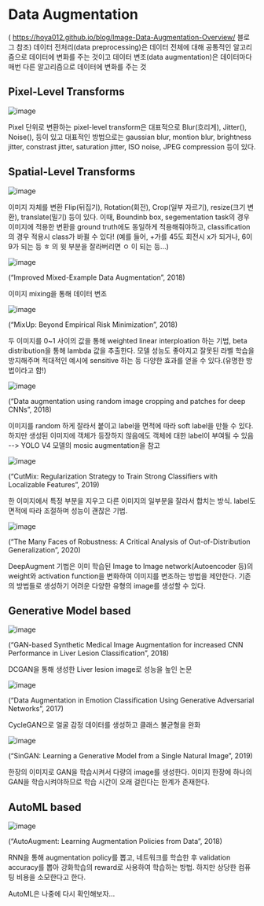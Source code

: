 # Data Augmentation
( https://hoya012.github.io/blog/Image-Data-Augmentation-Overview/ 블로그 참조)
데이터 전처리(data preprocessing)은 데이터 전체에 대해 공통적인 알고리즘으로 데이터에 변화를 주는 것이고
데이터 변조(data augmentation)은 데이터마다 매번 다른 알고리즘으로 데이터에 변화를 주는 것

## Pixel-Level Transforms

![image](https://user-images.githubusercontent.com/28583606/196022181-52e19639-7214-4da7-95fe-f241f0ab9dd2.png)


Pixel 단위로 변환하는 pixel-level transform은 대표적으로 Blur(흐리게), Jitter(), Noise(), 등이 있고
대표적인 방법으로는 gaussian blur, montion blur, brightness jitter, constrast jitter, saturation jitter, ISO noise, JPEG compression 등이 있다.

## Spatial-Level Transforms

![image](https://user-images.githubusercontent.com/28583606/196022954-599ab30b-8ad8-4051-bdab-7e80b6196048.png)

이미지 자체를 변환 Flip(뒤집기), Rotation(회전), Crop(일부 자르기), resize(크기 변환), translate(밀기) 등이 있다.
이때, Boundinb box, segementation task의 경우 이미지에 적용한 변환을 ground truth에도 동일하게 적용해줘야하고, classification의 경우 적용시 class가 바뀔 수 있다!
(예를 들어, +가를 45도 회전시 x가 되거나, 6이 9가 되는 등 ㅎ 의 윗 부분을 잘라버리면 ㅇ 이 되는 등...)

![image](https://user-images.githubusercontent.com/28583606/196023457-9ec365c2-5210-4a31-959c-726fbdd6809a.png)

(“Improved Mixed-Example Data Augmentation”, 2018)

이미지 mixing을 통해 데이터 변조

![image](https://user-images.githubusercontent.com/28583606/196023462-42822159-ea89-4de2-9fb2-b3c52481a084.png)

(“MixUp: Beyond Empirical Risk Minimization”, 2018)

두 이미지를 0~1 사이의 값을 통해 weighted linear interploation 하는 기법, beta distribution을 통해 lambda 값을 추출한다. 모델 성능도 좋아지고 잘못된 라벨 학습을 방지해주며
적대적인 예시에 sensitive 하는 등 다양한 효과를 얻을 수 있다.(유명한 방법이라고 함!)


![image](https://user-images.githubusercontent.com/28583606/196023562-37b1880d-147a-4841-8725-aec7bac69974.png)

(“Data augmentation using random image cropping and patches for deep CNNs”, 2018)

이미지를 random 하게 잘라서 붙이고 label을 면적에 따라 soft label을 만들 수 있다. 하지만 생성된 이미지에 객체가 등장하지 않음에도 객체에 대한 label이 부여될 수 있음
--> YOLO V4 모델의 mosic augmentation을 참고


![image](https://user-images.githubusercontent.com/28583606/196026166-4f581f45-3865-4751-a3b2-8f0af9f9aa3c.png)

(“CutMix: Regularization Strategy to Train Strong Classifiers with Localizable Features”, 2019)

한 이미지에서 특정 부분을 지우고 다른 이미지의 일부분을 잘라서 합치는 방식. label도 면적에 따라 조절하며 성능이 괜찮은 기법.

![image](https://user-images.githubusercontent.com/28583606/196026261-108ddacf-2a00-4df3-bcac-265d669f5bdb.png)

(“The Many Faces of Robustness: A Critical Analysis of Out-of-Distribution Generalization”, 2020)

DeepAugment 기법은 이미 학습된 Image to Image network(Autoencoder 등)의 weight와 activation function을 변화하여 이미지를 변조하는 방법을 제안한다.
기존의 방법들로 생성하기 어려운 다양한 유형의 image를 생성할 수 있다.


## Generative Model based

![image](https://user-images.githubusercontent.com/28583606/196026514-0e78b3d6-ecb6-4677-80a0-d4e1f03131f0.png)

(“GAN-based Synthetic Medical Image Augmentation for increased CNN Performance in Liver Lesion Classification”, 2018)

DCGAN을 통해 생성한 Liver lesion image로 성능을 높인 논문

![image](https://user-images.githubusercontent.com/28583606/196026530-2a0ff2f7-f4ef-4ac6-a47d-309722c7cb12.png)

(“Data Augmentation in Emotion Classification Using Generative Adversarial Networks”, 2017)

CycleGAN으로 얼굴 감정 데이터를 생성하고 클래스 불균형을 완화

![image](https://user-images.githubusercontent.com/28583606/196026571-ff185220-b7a8-46a7-b7cb-0fe6f1115769.png)

(“SinGAN: Learning a Generative Model from a Single Natural Image”, 2019)

한장의 이미지로 GAN을 학습시켜서 다량의 image를 생성한다. 이미지 한장에 하나의 GAN을 학습시켜야하므로 학습 시간이 오래 걸린다는 한계가 존재한다.

## AutoML based

![image](https://user-images.githubusercontent.com/28583606/196026652-bf88aacd-15e1-4b3e-8782-ff2fd0267dd4.png)

(“AutoAugment: Learning Augmentation Policies from Data”, 2018)

RNN을 통해 augmentation policy를 뽑고, 네트워크를 학습한 후 validation accuracy를 뽑아 강화학습의 reward로 사용하여 학습하는 방법.
하지만 상당한 컴퓨팅 비용을 소모한다고 한다.

AutoML은 나중에 다시 확인해보자...

